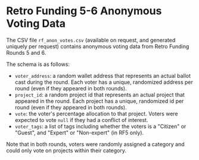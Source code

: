 # Retro Funding 5-6 Anonymous Voting Data

The CSV file `rf_anon_votes.csv` (available on request, and generated uniquely per request) contains anonymous voting data from Retro Funding Rounds 5 and 6.

The schema is as follows:

- `voter_address`: a random wallet address that represents an actual ballot cast during the round. Each voter has a unique, randomized address per round (even if they appeared in both rounds).
- `project_id`: a random project id that represents an actual project that appeared in the round. Each project has a unique, randomized id per round (even if they appeared in both rounds). 
- `vote`: the voter's percentage allocation to that project. Voters were expected to vote `null` if they had a conflict of interest.
- `voter_tags`: a list of tags including whether the voters is a "Citizen" or "Guest", and "Expert" or "Non-expert" (in RF5 only).

Note that in both rounds, voters were randomly assigned a category and could only vote on projects within their category.